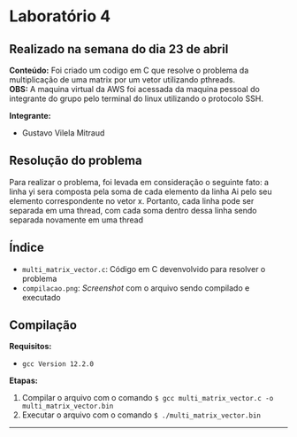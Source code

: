 # Laboratório 4

## Realizado na semana do dia 23 de abril

**Conteúdo:** Foi criado um codigo em C que resolve o problema da multiplicação de uma matrix por um vetor utilizando pthreads. \
**OBS:** A maquina virtual da AWS foi acessada da maquina pessoal do integrante do grupo pelo terminal do linux utilizando o protocolo SSH.

**Integrante:**

- Gustavo Vilela Mitraud

## Resolução do problema

Para realizar o problema, foi levada em consideração o seguinte fato: a linha yi sera composta pela soma de cada elemento da linha Ai pelo seu elemento correspondente no vetor x. Portanto, cada linha pode ser separada em uma thread, com cada soma dentro dessa linha sendo separada novamente em uma thread

## Índice

- `multi_matrix_vector.c`: Código em C devenvolvido para resolver o problema
- `compilacao.png`: *Screenshot* com o arquivo sendo compilado e executado

## Compilação

**Requisitos:**

- `gcc Version 12.2.0`

**Etapas:**

1. Compilar o arquivo com o comando `$ gcc multi_matrix_vector.c -o multi_matrix_vector.bin`
2. Executar o arquivo com o comando `$ ./multi_matrix_vector.bin`

---------------------------------------
